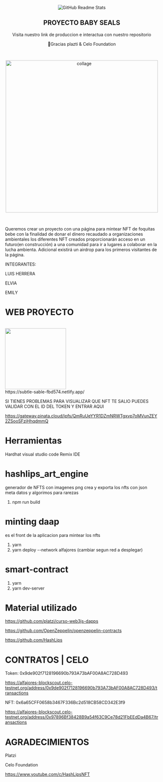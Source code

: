 
<p align="center">
 <img width="auto" src="https://subtle-sable-fbd574.netlify.app/images/logo.png" align="center" alt="GitHub Readme Stats" />
 <h2 align="center">PROYECTO BABY SEALS </h2>
 
 <p align="center">Visita nuestro link de produccion e interactua con nuestro repositorio</p>
  <p align="center">
💚Gracias plazti & Celo Foundation</p>
</p>
<p>

 <br>
   <p align="center">
<a href="https://ibb.co/WGrrYGy"><img src="https://i.ibb.co/Kbtt3bq/collage.jpg"  width="500" alt="collage" border="0"></a>
</p>

 <br>
</a>

Queremos crear un proyecto con una página para mintear NFT de foquitas bebe con la finalidad de donar el dinero recaudado a organizaciones ambientales los diferentes NFT creados proporcionarán acceso en un futuro(en construcción) a una comunidad para ir a lugares a colaborar en la lucha ambienta. Adicional existirá un airdrop para los primeros visitantes de la página.

INTEGRANTES:

LUIS HERRERA

ELVIA

EMILY

</p>

# WEB PROYECTO

 <br>
<img src="https://subtle-sable-fbd574.netlify.app/images/items/index.gif" width="200" />
 <br> 
https://subtle-sable-fbd574.netlify.app/




SI TIENES PROBLEMAS PARA VISUALIZAR QUE NFT TE SALIO PUEDES VALIDAR CON EL ID DEL TOKEN Y ENTRAR AQUI

https://gateway.pinata.cloud/ipfs/QmRuUeYYR1DZmNRWTgxvp7oMVunZEY2ZSooSFziHhqdmmQ
# Herramientas

Hardhat
visual studio code
Remix IDE

# hashlips_art_engine

generador de NFTS con imagenes png crea y exporta los nfts con json meta datos y algorimos para rarezas 

1. npm run build

# minting daap

es el front de la aplicacion para mintear los nfts

1. yarn
2. yarn deploy --network alfajores (cambiar segun red a desplegar)

# smart-contract

1. yarn
2. yarn dev-server

# Material utilizado


https://github.com/platzi/curso-web3js-dapps

https://github.com/OpenZeppelin/openzeppelin-contracts

https://github.com/HashLips


# CONTRATOS | CELO

Token:  0x9de902f7128196690b793A73bAF00A8AC728D493

https://alfajores-blockscout.celo-testnet.org/address/0x9de902f7128196690b793A73bAF00A8AC728D493/transactions


NFT:   0x6a65CFF0658b3467F336Bc2d518CB58CD342E3f9

https://alfajores-blockscout.celo-testnet.org/address/0x97896Bf38428B9a54f63C9Ce78d21FbEEdDa4B67/transactions

# AGRADECIMIENTOS

Platzi

Celo Foundation

https://www.youtube.com/c/HashLipsNFT





